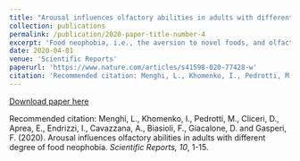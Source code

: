 ```yaml
---
title: "Arousal influences olfactory abilities in adults with different degree of food neophobia"
collection: publications
permalink: /publication/2020-paper-title-number-4
excerpt: 'Food neophobia, i.e., the aversion to novel foods, and olfaction are both factors strongly affecting food choices. Mounting evidence suggests a higher arousal towards food as a key factor underlying the reluctance to eat what is unfamiliar to us. As the role of olfaction behind this phenomenon is poorly understood, we explored the associations between food neophobia and trait anxiety, olfactory functions (odor threshold, discrimination and identification) and retronasal aroma release from a reference food in a healthy cohort of 83 adult volunteers...'
date: 2020-04-01
venue: 'Scientific Reports'
paperurl: 'https://www.nature.com/articles/s41598-020-77428-w'
citation: 'Recommended citation: Menghi, L., Khomenko, I., Pedrotti, M., Cliceri, D., Aprea, E., Endrizzi, I., Cavazzana, A., Biasioli, F., Giacalone, D. and Gasperi, F. (2020). Arousal influences olfactory abilities in adults with different degree of food neophobia. <i>Scientific Reports, 10</i>, 1-15.'
---
```


[Download paper here](https://www.nature.com/articles/s41598-020-77428-w.pdf)

Recommended citation: Menghi, L., Khomenko, I., Pedrotti, M., Cliceri, D., Aprea, E., Endrizzi, I., Cavazzana, A., Biasioli, F., Giacalone, D. and Gasperi, F. (2020). Arousal influences olfactory abilities in adults with different degree of food neophobia. <i>Scientific Reports, 10</i>, 1-15.
